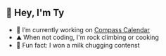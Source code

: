 ## 👋 Hey, I'm Ty 

- 🔭 I’m currently working on [Compass Calendar](https://compasscalendar.app)
- ⛰️ When not coding, I'm rock climbing or cooking
- 🥛 Fun fact: I won a milk chugging contenst
